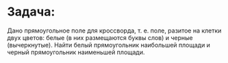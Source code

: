 # Задача:
Дано прямоугольное поле для кроссворда, т. е. поле, разитое на клетки двух цветов: белые (в них размещаются буквы слов) и черные (вычеркнутые). Найти белый прямоугольник наибольшей площади и черный прямоугольник наименьшей площади.
